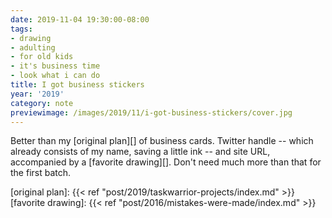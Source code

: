 ```yaml
---
date: 2019-11-04 19:30:00-08:00
tags:
- drawing
- adulting
- for old kids
- it's business time
- look what i can do
title: I got business stickers
year: '2019'
category: note
previewimage: /images/2019/11/i-got-business-stickers/cover.jpg
---
```


Better than my [original plan][] of business cards. Twitter handle  -- which already consists of my name,
saving a little ink -- and site URL, accompanied by a [favorite drawing][]. Don't
need much more than that for the first batch.

[original plan]: {{< ref "post/2019/taskwarrior-projects/index.md" >}}
[favorite drawing]: {{< ref "post/2016/mistakes-were-made/index.md" >}}
